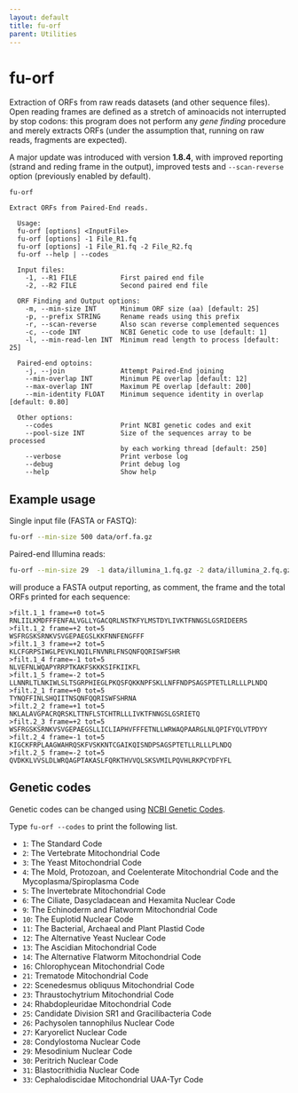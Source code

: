```yaml
---
layout: default
title: fu-orf
parent: Utilities
---
```




# fu-orf

Extraction of ORFs from raw reads datasets (and other
sequence files).
Open reading frames are defined as a stretch of aminoacids
not interrupted by stop codons:
this program does not perform any _gene finding_ procedure
and merely extracts ORFs (under the assumption that, running
on raw reads, fragments are expected).

A major update was introduced with version **1.8.4**, with
improved reporting (strand and reding frame in the output),
improved tests and `--scan-reverse` option (previously
enabled by default).

```text
fu-orf 

Extract ORFs from Paired-End reads.

  Usage: 
  fu-orf [options] <InputFile>  
  fu-orf [options] -1 File_R1.fq
  fu-orf [options] -1 File_R1.fq -2 File_R2.fq
  fu-orf --help | --codes
  
  Input files:
    -1, --R1 FILE           First paired end file
    -2, --R2 FILE           Second paired end file

  ORF Finding and Output options:
    -m, --min-size INT      Minimum ORF size (aa) [default: 25]
    -p, --prefix STRING     Rename reads using this prefix
    -r, --scan-reverse      Also scan reverse complemented sequences
    -c, --code INT          NCBI Genetic code to use [default: 1]
    -l, --min-read-len INT  Minimum read length to process [default: 25]
  
  Paired-end optoins:
    -j, --join              Attempt Paired-End joining
    --min-overlap INT       Minimum PE overlap [default: 12]
    --max-overlap INT       Maximum PE overlap [default: 200]
    --min-identity FLOAT    Minimum sequence identity in overlap [default: 0.80]
  
  Other options:
    --codes                 Print NCBI genetic codes and exit
    --pool-size INT         Size of the sequences array to be processed
                            by each working thread [default: 250]
    --verbose               Print verbose log
    --debug                 Print debug log  
    --help                  Show help
```

## Example usage

Single input file (FASTA or FASTQ):

```bash
fu-orf --min-size 500 data/orf.fa.gz  
```

Paired-end Illumina reads:

```bash
fu-orf --min-size 29  -1 data/illumina_1.fq.gz -2 data/illumina_2.fq.gz 
```

will produce a FASTA output reporting, as comment,
the frame and the total ORFs printed for each sequence:

```text
>filt.1_1 frame=+0 tot=5
RNLIILKMDFFFENFALVGLLYGACQRLNSTKFYLMSTDYLIVKTFNNGSLGSRIDEERS
>filt.1_2 frame=+2 tot=5
WSFRGSKSRNKVSVGEPAEGSLKKFNNFENGFFF
>filt.1_3 frame=+2 tot=5
KLCFGRPSIWGLPEVKLNQILFNVNRLFNSQNFQQRISWFSHR
>filt.1_4 frame=-1 tot=5
NLVEFNLWQAPYRRPTKAKFSKKKSIFKIIKFL
>filt.1_5 frame=-2 tot=5
LLNNRLTLNKIWLSLTSGRPHIEGLPKQSFQKKNPFSKLLNFFNDPSAGSPTETLLRLLLPLNDQ
>filt.2_1 frame=+0 tot=5
TYNQFFINLSHQIITNSQNFQQRISWFSHRNA
>filt.2_2 frame=+1 tot=5
NKLALAVGPACRQRSKLTTNFLSTCHTRLLLIVKTFNNGSLGSRIETQ
>filt.2_3 frame=+2 tot=5
WSFRGSKSRNKVSVGEPAEGSLLICLIAPHVFFFETNLLWRWAQPAARGLNLQPIFYQLVTPDYY
>filt.2_4 frame=-1 tot=5
KIGCKFRPLAAGWAHRQSKFVSKKNTCGAIKQISNDPSAGSPTETLLRLLLPLNDQ
>filt.2_5 frame=-2 tot=5
QVDKKLVVSLDLWRQAGPTAKASLFQRKTHVVQLSKSVMILPQVHLRKPCYDFYFL
```


## Genetic codes

Genetic codes can be changed using [NCBI Genetic Codes](https://www.ncbi.nlm.nih.gov/Taxonomy/Utils/wprintgc.cgi).

Type `fu-orf --codes` to print the following list.

 * `1`:  The Standard Code
 * `2`:  The Vertebrate Mitochondrial Code
 * `3`:  The Yeast Mitochondrial Code
 * `4`:  The Mold, Protozoan, and Coelenterate Mitochondrial Code and the Mycoplasma/Spiroplasma Code
 * `5`:  The Invertebrate Mitochondrial Code
 * `6`:  The Ciliate, Dasycladacean and Hexamita Nuclear Code
 * `9`:  The Echinoderm and Flatworm Mitochondrial Code
 * `10`: The Euplotid Nuclear Code
 * `11`: The Bacterial, Archaeal and Plant Plastid Code
 * `12`: The Alternative Yeast Nuclear Code
 * `13`: The Ascidian Mitochondrial Code
 * `14`: The Alternative Flatworm Mitochondrial Code
 * `16`: Chlorophycean Mitochondrial Code
 * `21`: Trematode Mitochondrial Code
 * `22`: Scenedesmus obliquus Mitochondrial Code
 * `23`: Thraustochytrium Mitochondrial Code
 * `24`: Rhabdopleuridae Mitochondrial Code
 * `25`: Candidate Division SR1 and Gracilibacteria Code
 * `26`: Pachysolen tannophilus Nuclear Code
 * `27`: Karyorelict Nuclear Code
 * `28`: Condylostoma Nuclear Code
 * `29`: Mesodinium Nuclear Code
 * `30`: Peritrich Nuclear Code
 * `31`: Blastocrithidia Nuclear Code
 * `33`: Cephalodiscidae Mitochondrial UAA-Tyr Code